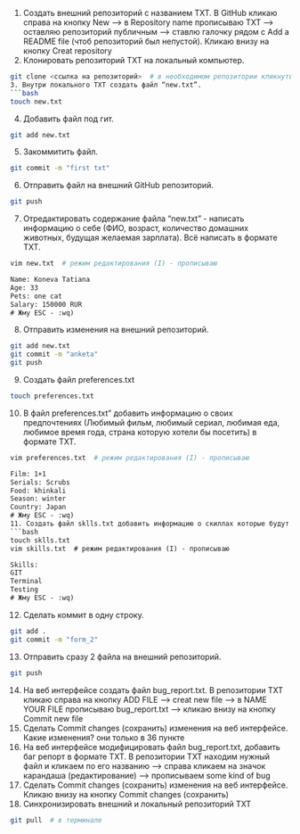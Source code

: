 1. Создать внешний репозиторий c названием TXT.
В GitHub кликаю справа на кнопку New --> в Repository name прописываю TXT -->
оставляю репозиторий публичным --> ставлю галочку рядом с Add a README file 
(чтоб репозиторий был непустой). Кликаю внизу на кнопку Creat repository
2. Клонировать репозиторий TXT на локальный компьютер.
```bash
git clone <ссылка на репозиторий>  # в необходимом репозитории кликнуть справа на кнопку Code и скопировать HTTPS
3. Внутри локального TXT создать файл “new.txt”.
```bash 
touch new.txt
```
4. Добавить файл под гит.
```bash
git add new.txt
```
5. Закоммитить файл.
```bash
git commit -m "first txt"
```
6. Отправить файл на внешний GitHub репозиторий.
```bash
git push
```
7. Отредактировать содержание файла “new.txt” - написать информацию о себе (ФИО, возраст, количество домашних животных, 
будущая желаемая зарплата). Всё написать в формате TXT.
```bash
vim new.txt  # режим редактирования (I) - прописываю 
```
```txt
Name: Koneva Tatiana
Age: 33
Pets: one cat
Salary: 150000 RUR  
# Жму ESC - :wq)
```
8. Отправить изменения на внешний репозиторий.
```bash
git add new.txt 
git commit -m "anketa" 
git push
```
9. Создать файл preferences.txt
```bash
touch preferences.txt
```
10. В файл preferences.txt” добавить информацию о своих предпочтениях (Любимый фильм, любимый сериал, любимая еда, любимое время года, 
страна которую хотели бы посетить) в формате TXT.
```bash
vim preferences.txt  # режим редактирования (I) - прописываю
```
```txt
Film: 1+1
Serials: Scrubs
Food: khinkali
Season: winter
Country: Japan 
# Жму ESC - :wq)
11. Создать файл sklls.txt добавить информацию о скиллах которые будут изучены на курсе в формате TXT
```bash
touch sklls.txt 
vim skills.txt  # режим редактирования (I) - прописываю
```
```txt
Skills:
GIT
Terminal
Testing
# Жму ESC - :wq)
```
12. Сделать коммит в одну строку.
```bash
git add . 
git commit -m "form_2"
```
13. Отправить сразу 2 файла на внешний репозиторий.
```bash
git push
```
14. На веб интерфейсе создать файл bug_report.txt.
В репозитории TXT кликаю справа на кнопку ADD FILE --> creat new file --> в NAME YOUR FILE прописываю bug_report.txt 
--> кликаю внизу на кнопку Commit new file
15. Сделать Commit changes (сохранить) изменения на веб интерфейсе.
Какие изменения? они только в 36 пункте
16. На веб интерфейсе модифицировать файл bug_report.txt, добавить баг репорт в формате TXT.
В репозитории TXT находим нужный файл и кликаем по его названию --> справа 
кликаем на значок карандаша (редактирование) --> прописываем some kind of bug
17. Сделать Commit changes (сохранить) изменения на веб интерфейсе.
Кликаю внизу на кнопку Commit changes (сохранить)
18. Синхронизировать внешний и локальный репозиторий TXT
```bash
git pull  # в терминале
```
